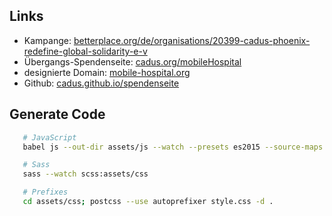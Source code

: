 ## Links

- Kampange: [betterplace.org/de/organisations/20399-cadus-phoenix-redefine-global-solidarity-e-v](https://www.betterplace.org/de/organisations/20399-cadus-phoenix-redefine-global-solidarity-e-v)
- Übergangs-Spendenseite: [cadus.org/mobileHospital](http://www.cadus.org/mobileHospital)
- designierte Domain: [mobile-hospital.org](http://mobile-hospital.org/)
- Github: [cadus.github.io/spendenseite](http://cadus.github.io/spendenseite/)


## Generate Code

```sh
   # JavaScript
   babel js --out-dir assets/js --watch --presets es2015 --source-maps

   # Sass
   sass --watch scss:assets/css

   # Prefixes
   cd assets/css; postcss --use autoprefixer style.css -d .
```
